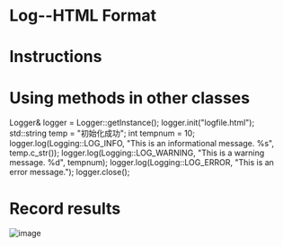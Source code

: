 # Log--HTML Format
# Instructions
# Using methods in other classes
 Logger& logger = Logger::getInstance();
 logger.init("logfile.html");
 std::string temp = "初始化成功";
 int tempnum = 10;
 logger.log(Logging::LOG_INFO, "This is an informational message. %s", temp.c_str());
 logger.log(Logging::LOG_WARNING, "This is a warning message. %d", tempnum);
 logger.log(Logging::LOG_ERROR, "This is an error message.");
 logger.close();

 # Record results
 ![image](https://github.com/eric-guo132/Log/assets/89255266/0c265d0f-2b57-4879-989b-37fd1588db7e)

